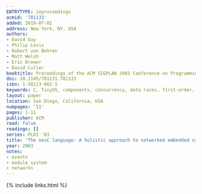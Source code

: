 ```yaml
---
ENTRYTYPE: inproceedings
acmid: '781133'
added: 2019-07-02
address: New York, NY, USA
authors:
- David Gay
- Philip Levis
- Robert von Behren
- Matt Welsh
- Eric Brewer
- David Culler
booktitle: Proceedings of the ACM SIGPLAN 2003 Conference on Programming Language Design and Implementation
doi: 10.1145/781131.781133
isbn: 1-58113-662-5
keywords: C, TinyOS, components, concurrency, data races, first-order, modules, nesC, programming languages
layout: paper
location: San Diego, California, USA
numpages: '11'
pages: 1-11
publisher: ACM
read: false
readings: []
series: PLDI '03
title: 'The nesC language: A holistic approach to networked embedded systems'
year: 2003
notes:
- events
- module system
- networks
---
```

{% include links.html %}
